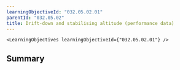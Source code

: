 ```yaml
---
learningObjectiveId: "032.05.02.01"
parentId: "032.05.02"
title: Drift-down and stabilising altitude (performance data)
---
```


```tsx eval
<LearningObjectives learningObjectiveId={"032.05.02.01"} />
```

## Summary
